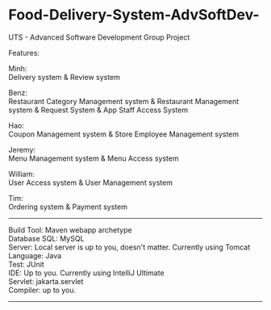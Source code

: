 # Food-Delivery-System-AdvSoftDev-
UTS - Advanced Software Development Group Project 

Features:

Minh:  
Delivery system & Review system 

Benz:  
Restaurant Category Management system & Restaurant Management system & Request System & App Staff Access System

Hao:  
Coupon Management system & Store Employee Management system

Jeremy:          
Menu Management system & Menu Access system

William:         
User Access system & User Management system

Tim:  
Ordering system & Payment system

------------------------------------------------------------------

Build Tool: Maven webapp archetype          
Database SQL: MySQL            
Server:  Local server is up to you, doesn't matter. Currently using Tomcat              
Language:  Java            
Test:  JUnit          
IDE:  Up to you. Currently using IntelliJ Ultimate           
Servlet:  jakarta.servlet            
Compiler:  up to you.           


------------------------------------------------------------------
